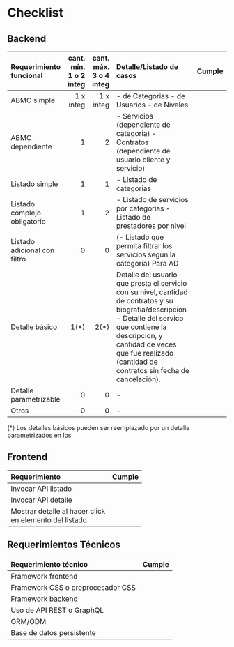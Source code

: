 # Checklist

## Backend
|Requerimiento funcional|cant. mín.<br>1 o 2 integ|cant. máx.<br>3 o 4 integ|Detalle/Listado de casos|Cumple|
|:-|-:|-:|:-|-|
|ABMC simple|1 x integ|1 x integ|- de Categorias - de Usuarios - de Niveles
|ABMC dependiente|1|2|- Servicios (dependiente de categoria) - Contratos (dependiente de usuario cliente y servicio)
|Listado simple|1|1| - Listado de categorias
| Listado complejo obligatorio | 1 | 2 | - Listado de servicios por categorias - Listado de prestadores por nivel
| Listado adicional con filtro | 0 | 0 | (- Listado que permita filtrar los servicios segun la categoria) Para AD
|Detalle básico|1(*)|2(*)|Detalle del usuario que presta el servicio con su nivel, cantidad de contratos y su biografia/descripcion - Detalle del servico que contiene la descripcion, y cantidad de veces que fue realizado (cantidad de contratos sin fecha de cancelación).
|Detalle parametrizable|0|0| -
|Otros|0|0| -

(\*) Los detalles básicos pueden ser reemplazado por un detalle parametrizados en los

## Frontend

|Requerimiento|Cumple|
|:-|-|
|Invocar API listado||
|Invocar API detalle||
|Mostrar detalle al hacer click <br>en elemento del listado||

## Requerimientos Técnicos

|Requerimiento técnico|Cumple|
|:-|-|
|Framework frontend||
|Framework CSS o preprocesador CSS||
|Framework backend||
|Uso de API REST o GraphQL||
|ORM/ODM||
|Base de datos persistente||
